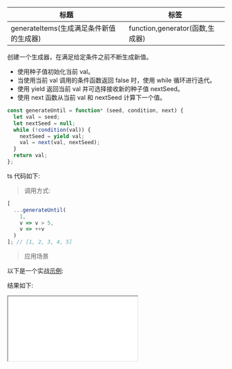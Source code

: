 | 标题                                    | 标签                            |
| --------------------------------------- | ------------------------------- |
| generateItems(生成满足条件新值的生成器) | function,generator(函数,生成器) |

创建一个生成器，在满足给定条件之前不断生成新值。

- 使用种子值初始化当前 val。
- 当使用当前 val 调用的条件函数返回 false 时，使用 while 循环进行迭代。
- 使用 yield 返回当前 val 并可选择接收新的种子值 nextSeed。
- 使用 next 函数从当前 val 和 nextSeed 计算下一个值。

```js
const generateUntil = function* (seed, condition, next) {
  let val = seed;
  let nextSeed = null;
  while (!condition(val)) {
    nextSeed = yield val;
    val = next(val, nextSeed);
  }
  return val;
};
```

ts 代码如下:

<div class="code-editor" data-url="codes/javascript/ts/generate-until.ts" data-language="typescript"></div>

> 调用方式:

```js
[
  ...generateUntil(
    1,
    v => v > 5,
    v => ++v
  )
]; // [1, 2, 3, 4, 5]
```

> 应用场景

以下是一个实战<a href="codes/javascript/html/generate-until.html" target="_blank" rel="noopener noreferrer">示例</a>:

<div class="code-editor" data-url="codes/javascript/html/generate-until.html" data-language="html"></div>

结果如下:

<iframe src="codes/javascript/html/generate-until.html"></iframe>
